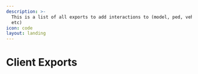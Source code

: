 ```yaml
---
description: >-
  This is a list of all exports to add interactions to (model, ped, vehicle,
  etc)
icon: code
layout: landing
---
```


# Client Exports

